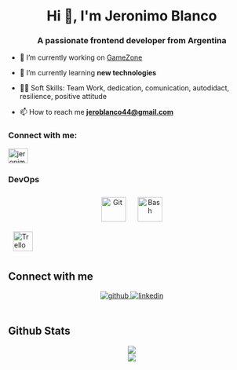 <h1 align="center">Hi 👋, I'm Jeronimo Blanco</h1>
<h3 align="center">A passionate frontend developer from Argentina</h3>

- 🔭 I’m currently working on [GameZone](https://front-gamezone-production.up.railway.app/home)

- 🌱 I’m currently learning **new technologies**
  
-  🤹🏻 Soft Skills: Team Work, dedication, comunication, autodidact, resilience, positive attitude

- 📫 How to reach me **jeroblanco44@gmail.com**

<h3 align="left">Connect with me:</h3>
<p align="left">
<a href="https://www.linkedin.com/in/jeronimo-blanco-72a3a4261/" target="blank"><img align="center" src="https://raw.githubusercontent.com/rahuldkjain/github-profile-readme-generator/master/src/images/icons/Social/linked-in-alt.svg" alt="jeronimo blanco" height="30" width="40" /></a>
</p>

### DevOps  
<div align="center">  
<a href="https://github.com/" target="_blank"><img style="margin: 10px" src="https://profilinator.rishav.dev/skills-assets/git-scm-icon.svg" alt="Git" height="50" /></a>  
<a href="https://www.gnu.org/software/bash/" target="_blank"><img style="margin: 10px" src="https://profilinator.rishav.dev/skills-assets/gnu_bash-icon.svg" alt="Bash" height="50" /></a>  
</div>
 <a href="https://trello.com/" target="_blank"><img style="margin: 10px" src="https://w7.pngwing.com/pngs/115/721/png-transparent-trello-social-icons-icon.png" alt="Trello" height="40" /></a>  
</div>

</td></tr></table>  

<br/>  


## Connect with me  
<div align="center">
<a href="https://github.com/emilianoprioli" target="_blank">
<img src=https://img.shields.io/badge/github-%2324292e.svg?&style=for-the-badge&logo=github&logoColor=white alt=github style="margin-bottom: 5px;" />
</a>
<a href="https://linkedin.com/in/emiliano-prioli-543432234" target="_blank">
<img src=https://img.shields.io/badge/linkedin-%231E77B5.svg?&style=for-the-badge&logo=linkedin&logoColor=white alt=linkedin style="margin-bottom: 5px;" />
</a>  
</div>  
  

<br/>  


## Github Stats  
<div align="center"><img src="https://github-readme-stats.vercel.app/api/top-langs/?username=emilianoprioli&hide_border=true&layout=compact" align="center" /></div>  

<div align="center"><img src="https://github-readme-stats.vercel.app/api?username=emilianoprioli&show_icons=true&count_private=true&hide_border=true" align="center" /></div>  


